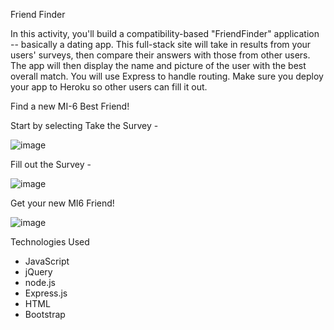 Friend Finder

In this activity, you'll build a compatibility-based "FriendFinder" application -- basically a dating app. This full-stack site will take in results from your users' surveys, then compare their answers with those from other users. The app will then display the name and picture of the user with the best overall match. You will use Express to handle routing. Make sure you deploy your app to Heroku so other users can fill it out. 

Find a new MI-6 Best Friend! 

Start by selecting Take the Survey -

![image](https://user-images.githubusercontent.com/59719016/80870763-78843980-8c5d-11ea-8c7f-a020d2afcebb.png)

Fill out the Survey - 

![image](https://user-images.githubusercontent.com/59719016/80870819-b7b28a80-8c5d-11ea-9056-1bf2688280b9.png)

Get your new MI6 Friend!

![image](https://user-images.githubusercontent.com/59719016/80870719-3e1a9c80-8c5d-11ea-8fe5-7f895296f87d.png)


Technologies Used
* JavaScript
* jQuery
* node.js
* Express.js
* HTML
* Bootstrap